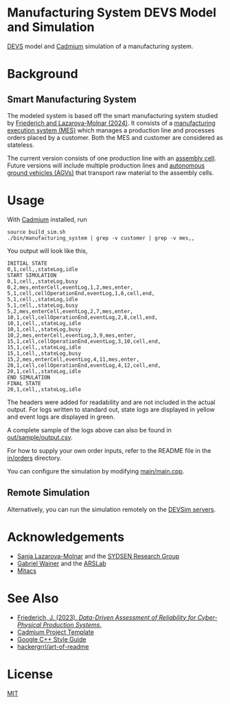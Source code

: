 # Manufacturing System DEVS Model and Simulation
[DEVS](https://en.wikipedia.org/wiki/DEVS) model and [Cadmium](https://devssim.carleton.ca/) simulation 
of a manufacturing system.

# Background

## Smart Manufacturing System
The modeled system is based off the smart manufacturing system studied by [Friederich and Lazarova-Molnar (2024)](https://journals.sagepub.com/doi/full/10.1177/00375497241302866?casa_token=TZrSVjFZ1-YAAAAA%3AI2L_IkiDduYKh8NvE_x07_OGoQNQjjB3_x00TFNuzlrwdu8NNnzc1HG7uaIE3aYi7RN6gynVvqpXbQ).
It consists of a [manufacturing execution system (MES)](https://en.wikipedia.org/wiki/Manufacturing_execution_system)
which manages a production line and processes orders placed by a customer.
Both the MES and customer are considered as stateless.

The current version consists of one production line with an [assembly cell](https://en.wikipedia.org/wiki/Cellular_manufacturing).
Future versions will include multiple production lines and [autonomous ground vehicles (AGVs)](https://en.wikipedia.org/wiki/Unmanned_ground_vehicle) that transport raw material to the assembly cells.

# Usage
With [Cadmium](https://devssim.carleton.ca/) installed, run
```
source build_sim.sh
./bin/manufacturing_system | grep -v customer | grep -v mes,,
```

You output will look like this, 
```
INITIAL STATE
0,1,cell,,stateLog,idle
START SIMULATION
0,1,cell,,stateLog,busy
0,2,mes,enterCell,eventLog,1,2,mes,enter,
5,1,cell,cellOperationEnd,eventLog,1,6,cell,end,
5,1,cell,,stateLog,idle
5,1,cell,,stateLog,busy
5,2,mes,enterCell,eventLog,2,7,mes,enter,
10,1,cell,cellOperationEnd,eventLog,2,8,cell,end,
10,1,cell,,stateLog,idle
10,1,cell,,stateLog,busy
10,2,mes,enterCell,eventLog,3,9,mes,enter,
15,1,cell,cellOperationEnd,eventLog,3,10,cell,end,
15,1,cell,,stateLog,idle
15,1,cell,,stateLog,busy
15,2,mes,enterCell,eventLog,4,11,mes,enter,
20,1,cell,cellOperationEnd,eventLog,4,12,cell,end,
20,1,cell,,stateLog,idle
END SIMULATION
FINAL STATE
20,1,cell,,stateLog,idle
```
The headers were added for readability and are not included in the actual output.
For logs written to standard out, 
state logs are displayed in yellow and event logs are displayed in green.

A complete sample of the logs above can also be found in [out/sample/output.csv](out/sample/output.csv).

For how to supply your own order inputs, 
refer to the README file in the [in/orders](in/orders) directory.

You can configure the simulation by modifying [main/main.cpp](main/main.cpp).

## Remote Simulation
Alternatively, you can run the simulation remotely on the [DEVSim servers](https://devssim.carleton.ca/). 

# Acknowledgements
- [Sanja Lazarova-Molnar](https://lazarova-molnar.net/) and the [SYDSEN Research Group](https://sydsen.aifb.kit.edu/) 
- [Gabriel Wainer](https://www.sce.carleton.ca/faculty/wainer/doku.php) and the [ARSLab](https://arslab.sce.carleton.ca/) 
- [Mitacs](https://www.mitacs.ca/our-programs/globalink-research-award/)

# See Also
- [Friederich, J. (2023). *Data-Driven Assessment of Reliability for Cyber-Physical Production Systems*.](https://portal.findresearcher.sdu.dk/en/publications/data-driven-assessment-of-reliability-for-cyber-physical-producti)
- [Cadmium Project Template](https://github.com/Sasisekhar/blank_project_rt)
- [Google C++ Style Guide](https://google.github.io/styleguide/cppguide.html)
- [hackergrrl/art-of-readme](https://github.com/hackergrrl/art-of-readme)

# License
[MIT](https://choosealicense.com/licenses/mit/)
